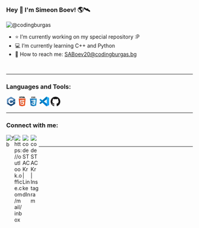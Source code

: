 ### Hey 👋 I'm Simeon Boev! 🌎🛰️
<img src="https://avatars.githubusercontent.com/u/52601134?s=64&amp;v=4" alt="@codingburgas" size="32" height="32" width="32" data-view-component="true" class="avatar">



- ⭐ I’m currently working on my special repository :P
- 💻 I’m currently learning C++ and Python
- 📡 How to reach me: SABoev20@codingburgas.bg 

<br>


<hr>


 ### Languages and Tools:


<code><img alt="CPP" width="26px" src="https://raw.githubusercontent.com/github/explore/80688e429a7d4ef2fca1e82350fe8e3517d3494d/topics/cpp/cpp.png" ></code>
<code><img alt="HTML5" width="26px" src="https://raw.githubusercontent.com/github/explore/80688e429a7d4ef2fca1e82350fe8e3517d3494d/topics/html/html.png" ></code>
<code><img alt="CSS3" width="26px" src="https://raw.githubusercontent.com/github/explore/80688e429a7d4ef2fca1e82350fe8e3517d3494d/topics/css/css.png" ></code>
<code><img alt="Visual Studio Code" width="26px" src="https://raw.githubusercontent.com/github/explore/80688e429a7d4ef2fca1e82350fe8e3517d3494d/topics/visual-studio-code/visual-studio-code.png"></code>
<code><img  alt="GitHub" width="26px" src="https://raw.githubusercontent.com/github/explore/78df643247d429f6cc873026c0622819ad797942/topics/github/github.png" ></code>
  
 

  
  
  
  
  <hr>
  
  ### Connect with me:


<a href ="http://www.google.com" ><img align="left" alt="fb" width="22px" src="https://cdn.jsdelivr.net/npm/simple-icons@v3/icons/youtube.svg" /><a/>
<img align="left" alt="https://outlook.office.com/mail/inbox" width="22px" src="https://cdn.jsdelivr.net/npm/simple-icons@v3/icons/twitter.svg" />
<img align="left" alt="codeSTACKr | LinkedIn" width="22px" src="https://cdn.jsdelivr.net/npm/simple-icons@v3/icons/linkedin.svg" />
<img align="left" alt="codeSTACKr | Instagram" width="22px" src="https://cdn.jsdelivr.net/npm/simple-icons@v3/icons/instagram.svg" />
<br>
 
<hr>
